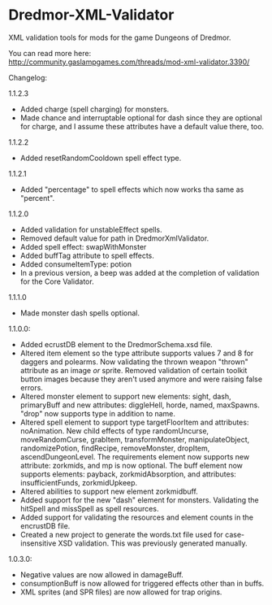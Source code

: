 Dredmor-XML-Validator
=====================

XML validation tools for mods for the game Dungeons of Dredmor. 

You can read more here:
http://community.gaslampgames.com/threads/mod-xml-validator.3390/

Changelog:

1.1.2.3

* Added charge (spell charging) for monsters.
* Made chance and interruptable optional for dash since they are optional for charge, and I assume these attributes have a default value there, too.

1.1.2.2

* Added resetRandomCooldown spell effect type.

1.1.2.1

* Added "percentage" to spell effects which now works tha same as "percent".

1.1.2.0

* Added validation for unstableEffect spells.
* Removed default value for path in DredmorXmlValidator.
* Added spell effect: swapWithMonster
* Added buffTag attribute to spell effects.
* Added consumeItemType: potion
* In a previous version, a beep was added at the completion of validation for the Core Validator.

1.1.1.0

* Made monster dash spells optional.

1.1.0.0:

* Added ecrustDB element to the DredmorSchema.xsd file.
* Altered item element so the type attribute supports values 7 and 8 for daggers and polearms. Now validating the thrown weapon "thrown" attribute as an image *or* sprite. Removed validation of certain toolkit button images because they aren't used anymore and were raising false errors.
* Altered monster element to support new elements: sight, dash, primaryBuff and new attributes: diggleHell, horde, named, maxSpawns. "drop" now supports type in addition to name.
* Altered spell element to support type targetFloorItem and attributes: noAnimation. New child effects of type randomUncurse, moveRandomCurse, grabItem, transformMonster, manipulateObject, randomizePotion, findRecipe, removeMonster, dropItem, ascendDungeonLevel. The requirements element now supports new attribute: zorkmids, and mp is now optional. The buff element now supports elements: payback, zorkmidAbsorption, and attributes: insufficientFunds, zorkmidUpkeep.
* Altered abilities to support new element zorkmidbuff.
* Added support for the new "dash" element for monsters. Validating the hitSpell and missSpell as spell resources.
* Added support for validating the resources and element counts in the encrustDB file.
* Created a new project to generate the words.txt file used for case-insensitive XSD validation. This was previously generated manually.

1.0.3.0:

* Negative values are now allowed in damageBuff.
* consumptionBuff is now allowed for triggered effects other than in buffs.
* XML sprites (and SPR files) are now allowed for trap origins.